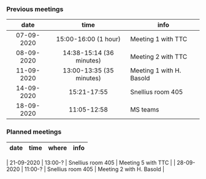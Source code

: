 ### Previous meetings
| date | time | info |
|:-:|:-:|----|
|07-09-2020 | 15:00-16:00 (1 hour) | Meeting 1 with TTC |
|08-09-2020 | 14:38-15:14 (36 minutes) | Meeting 2 with TTC |
|11-09-2020 | 13:00-13:35 (35 minutes) | Meeting 1 with H. Basold |
|14-09-2020 | 15:21-17:55 | Snellius room 405 | Meeting 3 with TTC |
|18-09-2020 | 11:05-12:58 | MS teams | Meeting 4 with TTC |

### Planned meetings
| date | time | where | info |
|:-:|:-:|---|---|

| 21-09-2020 | 13:00-? | Snellius room 405 | Meeting 5 with TTC |
| 28-09-2020 | 11:00-? | Snellius room 405 | Meeting 2 with H. Basold |
